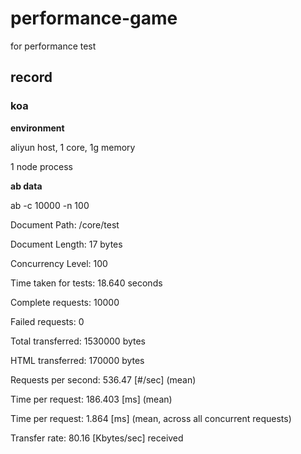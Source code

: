 # performance-game

for performance test

## record

### koa

**environment**

aliyun host, 1 core, 1g memory

1 node process

**ab data**

ab -c 10000 -n 100 

Document Path:          /core/test

Document Length:        17 bytes

Concurrency Level:      100

Time taken for tests:   18.640 seconds

Complete requests:      10000

Failed requests:        0

Total transferred:      1530000 bytes

HTML transferred:       170000 bytes

Requests per second:    536.47 \[#/sec\] (mean)

Time per request:       186.403 \[ms\] (mean)

Time per request:       1.864 \[ms\] (mean, across all concurrent requests)

Transfer rate:          80.16 \[Kbytes/sec\] received
